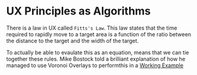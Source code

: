 # UX Principles as Algorithms

There is a law in UX called `Fitts's Law`. This law states that the time required to rapidly move to a target area is a function of the ratio between the distance to the target and the width of the target.

To actually be able to evaulate this as an equation, means that we can tie together these rules. Mike Bostock told a brilliant explanation of how he managed to use Voronoi Overlays to performthis in a [Working Example](http://mbostock.github.io/d3/talk/20111116/airports.html)